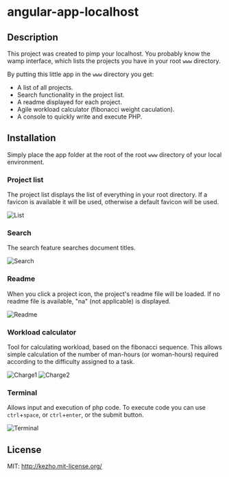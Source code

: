 # angular-app-localhost


## Description
This project was created to pimp your localhost. You probably know the wamp interface, which lists the projects you have in your root `www` directory.

By putting this little app in the `www` directory you get:

* A list of all projects.
* Search functionality in the project list.
* A readme displayed for each project.
* Agile workload calculator (fibonacci weight caculation). 
* A console to quickly write and execute PHP.


## Installation

Simply place the app folder at the root of the root `www` directory of your local environment.


### Project list

The project list displays the list of everything in your root directory.
If a favicon is available it will be used, otherwise a default favicon will be used.

![List](http://www.kezho.com/application/data/demo/angular-app-localhost/images/all.png)


### Search
The search feature searches document titles.

![Search](http://www.kezho.com/application/data/demo/angular-app-localhost/images/search.png)


### Readme
When you click a project icon, the project's readme file will be loaded. If no readme file is available, "na" (not applicable) is displayed.

![Readme](http://www.kezho.com/application/data/demo/angular-app-localhost/images/all.png)

### Workload calculator

Tool for calculating workload, based on the fibonacci sequence. This allows simple calculation of the number of man-hours (or woman-hours) required according to the difficulty assigned to a task.

![Charge1](http://www.kezho.com/application/data/demo/angular-app-localhost/images/poids.png)
![Charge2](http://www.kezho.com/application/data/demo/angular-app-localhost/images/poids2.png)

### Terminal
Allows input and execution of php code.
To execute code you can use `ctrl`+`space`, or `ctrl`+`enter`, or the submit button.

![Terminal](http://www.kezho.com/application/data/demo/angular-app-localhost/images/terminal.png)

License
-------
MIT: http://kezho.mit-license.org/

